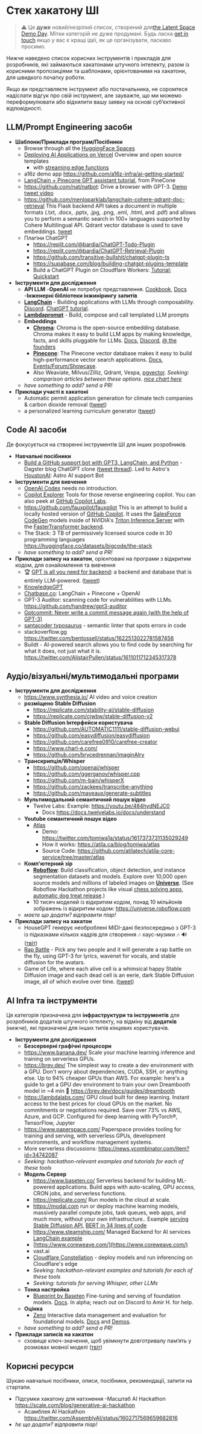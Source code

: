 # Стек хакатону ШІ

> ⚠️ Це **дуже** новий/незрілий список, створений для[the Latent Space Demo Day](https://lspace.swyx.io/p/demo-day-2023). Мітки категорій не дуже продумані. Будь ласка [get in touch](https://discord.gg/gR6yP6wbfq) якщо у вас є кращі ідеї, як це організувати, ласкаво просимо.

Нижче наведено список корисних інструментів і прикладів для розробників, які займаються хакатонами штучного інтелекту, разом із корисними пропозиціями та шаблонами, орієнтованими на хакатони, для швидкого початку роботи.

Якщо ви представляєте інструмент або постачальника, не соромтеся надіслати відгук про свій інструмент, але зауважте, що ми можемо переформулювати або відхилити вашу заявку на основі суб’єктивної відповідності.

## LLM/Prompt Engineering засоби

- **Шаблони/Приклади програм/Посібники**
  - Browse through all the [HuggingFace Spaces](https://huggingface.co/spaces)
  - [Deploying AI Applications on Vercel](https://vercel.com/blog/deploying-ai-applications) Overview and open source templates
	  - with [streaming edge functions](https://vercel.com/blog/gpt-3-app-next-js-vercel-edge-functions)
  - a16z demo app https://github.com/a16z-infra/ai-getting-started/
  - [LangChain + Pinecone GPT assistant tutorial](https://www.youtube.com/watch?v=15TDwVSpwKc), from PineCone
  - https://github.com/nat/natbot: Drive a browser with GPT-3. [Demo tweet video](https://twitter.com/natfriedman/status/1575631194032549888)
  - https://github.com/menloparklab/langchain-cohere-qdrant-doc-retrieval This Flask backend API takes a document in multiple formats (.txt, .docx, .pptx, .jpg, .png, .eml, .html, and .pdf) and allows you to perform a semantic search in 100+ languages supported by Cohere Multilingual API. Qdrant vector database is used to save embeddings. [tweet](https://twitter.com/MisbahSy/status/1652479189747130368)
  - Плагіни ChatGPT
	  - https://replit.com/@bardia/ChatGPT-Todo-Plugin
	  - https://replit.com/@bardia/ChatGPT-Retrieval-Plugin
	  - https://github.com/transitive-bullshit/chatgpt-plugin-ts
	  - https://supabase.com/blog/building-chatgpt-plugins-template
	  - Build a ChatGPT Plugin on Cloudflare Workers: [Tutorial](https://blog.cloudflare.com/magic-in-minutes-how-to-build-a-chatgpt-plugin-with-cloudflare-workers/); [Quickstart](https://github.com/cloudflare/chatgpt-plugin/tree/main/example-plugin)
- **Інструменти для дослідження**
   - **API LLM**
    -**OpenAI** не потребує представлення. [Cookbook](https://github.com/openai/openai-cookbook/), [Docs](https://platform.openai.com/docs/introduction/overview)
  -**Інженерні бібліотеки інжинірингу запитів**
    - [**LangChain**](https://github.com/hwchase17/langchain/) - Building applications with LLMs through composability. [Discord](https://discord.gg/6adMQxSpJS). [ChatGPT tutorial](https://twitter.com/sjwhitmore/status/1601254826947784705).
    - [**Lambdaprompt**](https://github.com/approximatelabs/lambdaprompt) - Build, compose and call templated LLM prompts
  - **Embeddings**
    - [**Chroma**](https://www.trychroma.com/): Chroma is the open-source embedding database. Chroma makes it easy to build LLM apps by making knowledge, facts, and skills pluggable for LLMs. [Docs](https://docs.trychroma.com/), [Discord](https://discord.gg/MMeYNTmh3x), [@ the founders](https://twitter.com/atroyn/status/1625568377766035456?s=20&t=m96ilnMSQjoyjVmp_kQHZA)
    - [**Pinecone**](https://www.pinecone.io/): The Pinecone vector database makes it easy to build high-performance vector search applications. [Docs](https://www.pinecone.io/docs/), [Events/Forum/Showcase](https://www.pinecone.io/community/).
    - Also Weaviate, Milvus/Zilliz, Qdrant, Vespa, [pgvector](https://supabase.com/blog/openai-embeddings-postgres-vector). _Seeking: comparison articles between these options. [nice chart here](https://twitter.com/swyx/status/1652103494445449216)_
  - _have something to add? send a PR!_
- **Приклади участі в хакатоні**
  - Automatic permit application generation for climate tech companies & carbon dioxide removal ([tweet](https://twitter.com/russelljkaplan/status/1616957750940176384?s=20&t=frXEVPqaJUjMPJOhbD9AUg))
  - a personalized learning curriculum generator ([tweet](https://twitter.com/russelljkaplan/status/1616955367728222208?s=20&t=KIszRKntkT4Y-I-WwKI8Mg))

## Code AI засоби
Де фокусується на створенні інструментів ШІ для інших розробників.

- **Навчальні посібники**
  - [Build a GitHub support bot with GPT3, LangChain, and Python](https://dagster.io/blog/chatgpt-langchain) - Dagster blog ChatGPT clone ([tweet thread](https://twitter.com/floydophone/status/1612529024567500800?s=20)). Led to Astro's [HoustonAI](https://github.com/withastro/houston.astro.build): Astro AI support Bot
- **Інструменти для вивчення**
  - [OpenAI Codex](https://platform.openai.com/docs/models/codex) needs no introduction.
  - [Copilot Explorer](https://thakkarparth007.github.io/copilot-explorer/posts/copilot-internals.html#other-random-tidbits) Tools for those reverse engineering copilot. You can also peek at [GitHub Copilot Labs](https://marketplace.visualstudio.com/items?itemName=GitHub.copilot-labs).
  - https://github.com/fauxpilot/fauxpilot This is an attempt to build a locally hosted version of [GitHub Copilot](https://copilot.github.com/). It uses the [SalesForce CodeGen](https://github.com/salesforce/CodeGen) models inside of NVIDIA's [Triton Inference Server](https://developer.nvidia.com/nvidia-triton-inference-server) with the [FasterTransformer backend](https://github.com/triton-inference-server/fastertransformer_backend/).
  - The Stack: 3 TB of permissively licensed source code in 30 programming languages https://huggingface.co/datasets/bigcode/the-stack
  - _have something to add? send a PR!_
- **Приклади запису на хакатон**, орієнтовані на програми з відкритим кодом, для ознайомлення та вивчення
  - 🏆 [GPT is all you need for backend](https://github.com/TheAppleTucker/backend-GPT): a backend and database that is entirely LLM-powered. ([tweet](https://twitter.com/karpathy/status/1618311660539904002))
  - [KnowledgeGPT](https://github.com/mmz-001/knowledge_gpt)
  - [Chatbase.co](https://twitter.com/yasser_elsaid_/status/1621954428105379846): LangChain + Pinecone + OpenAI
  - GPT-3 Auditor: scanning code for vulnerabilities with LLMs. https://github.com/handrew/gpt3-auditor
  - [Gptcommit: Never write a commit message again (with the help of GPT-3)](https://zura.wiki/post/never-write-a-commit-message-again-with-the-help-of-gpt-3/)
  - [santacoder typosaurus]([url](https://twitter.com/corbtt/status/1616270918774575105)) - semantic linter that spots errors in code
  - stackoverflow.gg https://twitter.com/bentossell/status/1622513022781587456
  - Buildt -  AI-powered search allows you to find code by searching for what it does, not just what it is. https://twitter.com/AlistairPullen/status/1611011712345317378

## Аудіо/візуальні/мультимодальні програми

- **Інструменти для дослідження**
  - https://www.synthesia.io/ AI video and voice creation
  - **розміщено Stable Diffusion**
    - https://replicate.com/stability-ai/stable-diffusion
    - https://replicate.com/cjwbw/stable-diffusion-v2
  - **Stable Diffusion Інтерфейси користувача**
    - https://github.com/AUTOMATIC1111/stable-diffusion-webui
    - https://github.com/easydiffusion/easydiffusion
    - https://github.com/carefree0910/carefree-creator
    - https://www.charl-e.com/ 
    - https://github.com/brycedrennan/imaginAIry
  - **Транскрипція/Whisper**
    - https://github.com/openai/whisper
    - https://github.com/ggerganov/whisper.cpp
    - https://github.com/m-bain/whisperX
    - https://github.com/zackees/transcribe-anything 
    - https://github.com/mayeaux/generate-subtitles
  - **Мультимодальний семантичний пошук відео**
    - Twelve Labs: Example: https://youtu.be/484hydNEJC0
      - Docs https://docs.twelvelabs.io/docs/understand
  - **Youtube семантичний пошук відео**
    - [Atlas](https://atlas.atila.ca/)
      - Demo: https://twitter.com/tomiwa1a/status/1617373731135029249
      - How it works: https://atila.ca/blog/tomiwa/atlas
      - Source Code: https://github.com/atilatech/atila-core-service/tree/master/atlas
  - **Комп'ютерний зір**
    - [**Roboflow**](https://roboflow.com): Build classification, object detection, and instance segmentation datasets and models. Explore over 10,000 open source models and millions of labeled images on [**Universe**](https://universe.roboflow.com). (See Roboflow Hackathon projects like visual [chess solving apps](https://devpost.com/software/chess-boss),  [automatic dog treat release](https://www.hackster.io/satoshiii/visionai-automatic-dog-treat-dispenser-wroboflow-and-yolov5-a71fd2).)
    - 10 тисяч моделей із відкритим кодом, понад 10 мільйонів зображень із відкритим кодом: https://universe.roboflow.com
  - _маєте що додати? відправити піар!_
- **Приклади запису на хакатон**
   - HouseGPT генерує необроблені MIDI-дані безпосередньо з GPT-3 із підказками кількох кадрів для створення 🎶 хаус-музики 🎶 🔊 ([твіт](https://twitter.com/russelljkaplan/status/1616997544307089408?s=20&t=frXEVPqaJUjMPJOhbD9AUg))
  - [Rap Battle](https://twitter.com/russelljkaplan/status/1617070021406265345?s=20&t=frXEVPqaJUjMPJOhbD9AUg) - Pick any two people and it will generate a rap battle on the fly, using GPT-3 for lyrics, wavenet for vocals, and stable diffusion for the avatars. 
  - Game of Life, where each alive cell is a whimsical happy Stable Diffusion image and each dead cell is an eerie, dark Stable Diffusion image, all of which evolve over time. ([tweet](https://twitter.com/russelljkaplan/status/1616955356189687810?s=20&t=KIszRKntkT4Y-I-WwKI8Mg))

## AI Infra та інструменти

Ця категорія призначена для **інфраструктури та інструментів** для розробників додатків штучного інтелекту, на відміну від **додатків** (нижче), які призначені для інших типів кінцевих користувачів.

- **Інструменти для дослідження**
   - **Безсерверні графічні процесори**
    - https://www.banana.dev/ Scale your machine learning inference and training on serverless GPUs.
    - https://brev.dev/ The simplest way to create a dev environment with a GPU. Don't worry about dependencies, CUDA, SSH, or anything else. Up to 94% cheaper GPUs than AWS. For example: here's a guide to get a GPU dev environment to train your own Dreambooth model in ~4 min 🤙 https://brev.dev/docs/guides/dreambooth
    - https://lambdalabs.com/ GPU cloud built for deep learning. Instant access to the best prices for cloud GPUs on the market. No commitments or negotiations required. Save over 73% vs AWS, Azure, and GCP. Configured for deep learning with PyTorch®, TensorFlow, Jupyter
    - https://www.paperspace.com/ Paperspace provides tooling for training and serving, with serverless GPUs, development environments, and workflow management systems.
    - More serverless discussions: https://news.ycombinator.com/item?id=34742087
    - _Seeking: hackathon-relevant examples and tutorials for each of these tools_
  - **Модель Сервер**
    - https://www.baseten.co/ Serverless backend for building ML-powered applications. Build apps with auto-scaling, GPU access, CRON jobs, and serverless functions.
    - https://replicate.com/ Run models in the cloud at scale.
    - https://modal.com run or deploy machine learning models, massively parallel compute jobs, task queues, web apps, and much more, without your own infrastructure.. Example [serving Stable Diffusion API](https://modal.com/docs/guide/ex/stable_diffusion_slackbot), [BERT in 34 lines of code](https://news.ycombinator.com/item?id=35792481)
    - https://www.steamship.com/ Managed Backend for AI services [LangChain example](https://www.steamship.com/build/langchain-apps)
    - [https://www.coreweave.com/](https://www.coreweave.com/)
    - vast.ai
    - [Cloudflare Constellation](https://blog.cloudflare.com/introducing-constellation/) - deploy models and run inferencing on Cloudflare's edge
    - _Seeking: hackathon-relevant examples and tutorials for each of these tools_
    - _Seeking: tutorials for serving Whisper, other LLMs_
  - **Тонка настройка**
    - [Blueprint by Baseten](https://app.baseten.co/blueprint/signup/) Fine-tuning and serving of foundation models. [Docs](https://docs.blueprint.baseten.co/). In alpha; reach out on Discord to Amir H. for help. 
  - **Оцінка**
    - [Zeno](https://zenoml.com) Interactive data management and evaluation for foundational models. [Docs](https://zenoml.com/docs/intro) and [Demos](https://zenoml.com/docs/demos).
  - _have something to add? send a PR!_
- **Приклади записів на хакатон**
  -  сховище ключ-значення, щоб увімкнути довготривалу пам’ять у розмовах мовної моделі ([твіт](https://twitter.com/russelljkaplan/status/1616955361705197568?s=20&t=KIszRKntkT4Y-I-WwKI8Mg))

## Корисні ресурси

Шукаю навчальні посібники, описи, посібники, рекомендації, запити на стартапи.

- Підсумки хакатону для натхнення
  -Масштаб AI Hackathon https://scale.com/blog/generative-ai-hackathon
  - Асамблея AI Hackathon https://twitter.com/AssemblyAI/status/1602717569659682816
- _hє що додати? відправити піар!_
